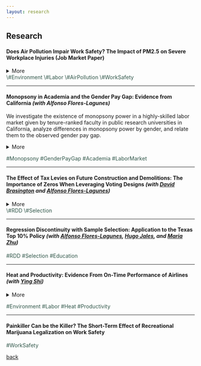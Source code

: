 ```yaml
---
layout: research
---
```

## Research


#### Does Air Pollution Impair Work Safety? The Impact of PM2.5 on Severe Workplace Injuries (Job Market Paper)  
<details>
	<summary>More</summary>
	 
</details>
<span style="color: #31574a"> \#Environment \#Labor \#AirPollution \#WorkSafety </span>

---------------------------------------------------------------------------------------------


#### Monopsony in Academia and the Gender Pay Gap: Evidence from California *(with Alfonso Flores-Lagunes)*  
We investigate the existence of monopsony power in a highly-skilled labor market given by tenure-ranked faculty in public research universities in California, analyze differences in monopsony power by gender, and relate them to the observed gender pay gap.   
<details>
	<summary>More</summary>
	 We collect and use publicly-available information of faculty salaries in the University of California system and merge it with information obtained online on faculty characteristics, career trajectories, and research productivity indicators. We infer the university-level labor supply elasticity by estimating the elasticity of separation. To deal with the endogeneity of the salary in the separation equation, we employ instrumental variables exploiting exogenous variation in salaries driven by changes in school revenues and salary scales. We find evidence of monopsony power: the "exploitation rate", a common measure of monopsony power, is conservatively estimated at about 7% for tenure-track faculty. Full professors experience a higher rate of monopsony power than associate and assistant professors. Lastly, while the estimated monopsony power is not found to differ by gender for assistant and associate professors, it does so for full professors, with women facing a higher exploitation rate relative to males.
</details>

<span style="color: #31574a"> \#Monopsony \#GenderPayGap \#Academia \#LaborMarket </span>  

---------------------------------------------------------------------------------------------

#### The Effect of Tax Levies on Future Construction and Demolitions: The Importance of Zeros When Leveraging Voting Designs *(with [David Brasington](https://business.uc.edu/faculty-and-research/departments/economics/faculty/david-brasington.html) and [Alfonso Flores-Lagunes](https://aflores-lagunes.weebly.com))*  
<details>
	<summary>More</summary>
	 
</details>
<span style="color: #31574a"> \#RDD \#Selection </span>

---------------------------------------------------------------------------------------------

#### Regression Discontinuity with Sample Selection: Application to the Texas Top 10% Policy *(with [Alfonso Flores-Lagunes](https://aflores-lagunes.weebly.com), [Hugo Jales](https://sites.google.com/site/hugoborgesjales/home), and [Maria Zhu](http://www.mariazhu.com))*  

<span style="color: #31574a"> \#RDD \#Selection \#Education </span>

---------------------------------------------------------------------------------------------

#### Heat and Productivity: Evidence From On-Time Performance of Airlines *(with [Ying Shi](https://sites.google.com/site/yingandshi/home))*  

<details>
	<summary>More</summary>
	 
</details>

<span style="color: #31574a"> \#Environment \#Labor \#Heat \#Productivity </span>

---------------------------------------------------------------------------------------------

#### Painkiller Can be the Killer? The Short-Term Effect of Recreational Marijuana Legalization on Work Safety  
<span style="color: #31574a"> \#WorkSafety </span>


[back](./)
